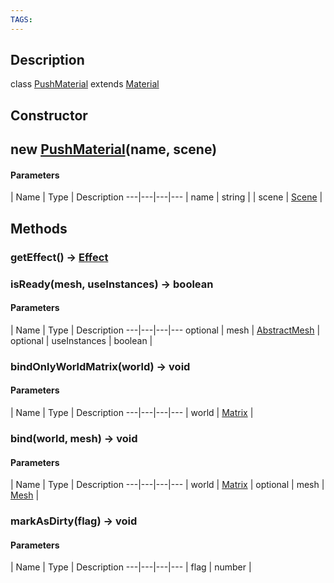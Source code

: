 ```yaml
---
TAGS:
---
```

## Description

class [PushMaterial](/classes/3.0/PushMaterial) extends [Material](/classes/3.0/Material)



## Constructor

## new [PushMaterial](/classes/3.0/PushMaterial)(name, scene)



#### Parameters
 | Name | Type | Description
---|---|---|---
 | name | string | 
 | scene | [Scene](/classes/3.0/Scene) | 
## Methods

### getEffect() &rarr; [Effect](/classes/3.0/Effect)


### isReady(mesh, useInstances) &rarr; boolean



#### Parameters
 | Name | Type | Description
---|---|---|---
optional | mesh | [AbstractMesh](/classes/3.0/AbstractMesh) | 
optional | useInstances | boolean | 
### bindOnlyWorldMatrix(world) &rarr; void



#### Parameters
 | Name | Type | Description
---|---|---|---
 | world | [Matrix](/classes/3.0/Matrix) | 

### bind(world, mesh) &rarr; void



#### Parameters
 | Name | Type | Description
---|---|---|---
 | world | [Matrix](/classes/3.0/Matrix) | 
optional | mesh | [Mesh](/classes/3.0/Mesh) | 
### markAsDirty(flag) &rarr; void



#### Parameters
 | Name | Type | Description
---|---|---|---
 | flag | number | 

